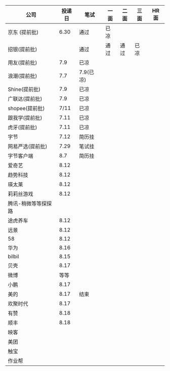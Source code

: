 | 公司                | 投递日 | 笔试      | 一面 | 二面 | 三面 | HR 面 |
| ------------------- | ------ | --------- | ---- | ---- | ---- | ----- |
| 京东 (提前批)       | 6.30   | 通过      | 已凉 |
| 招银(提前批)        |        | 通过      | 通过 | 通过 | 已凉 |
| 用友(提前批)        | 7.9    | 已凉      |
| 浪潮(提前批)        | 7.7    | 7.9(已凉) |
| Shine(提前批)       | 7.9    | 已凉      |
| 广联达(提前批)      | 7.9    | 已凉      |
| shopee(提前批)      | 7/11   | 已凉      |
| 跟我学(提前批)      | 7.11   | 已凉      |
| 虎牙(提前批)        | 7.11   | 已凉      |
| 字节                | 7.12   | 简历挂    |
| 网易严选(提前批)    | 7.29   | 笔试挂    |
| 字节客户端          | 8.7    |简历挂|
| 爱奇艺              | 8.12   |
| 趋势科技            | 8.12   |
| 瑛太莱              | 8.12   |
| 莉莉丝游戏          | 8.12   |
| 腾讯-稍微等等探探路 |
| 途虎养车            | 8.12   |
| 远景                | 8.12   |
| 58                  | 8.12   |
| 华为                | 8.16   |
| bilbil              | 8.15   |
| 贝壳                | 8.17   |
| 微博                | 等等   |
| 小鹏                | 8.17   |
| 美的                | 8.17   |结束|
| 欢聚时代            | 8.17   |
| 有赞                | 8.18   |
| 顺丰                | 8.18   |
| 映客                |
| 美团                |
| 触宝                |
| 作业帮              |

